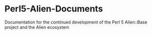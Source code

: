 Perl5-Alien-Documents
=====================

Documentation for the continued development of the Perl 5 Alien::Base project and the Alien ecosystem
